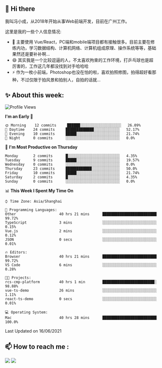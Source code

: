 ## 👋 Hi there

我叫冯小成，从2018年开始从事Web前端开发，目前在广州工作。

这里是我的一些个人信息情况:

- 🌱 主要使用 Vue/React，PC端和mobile端项目都有接触很多。目前主要在修练内功，学习数据结构、计算机网络、计算机组成原理、操作系统等等，基础果然还是要补补啊...
- 😄 其实我是一个比较逗逼的人，不太喜欢拘束的工作环境，打乒乓球也是超厉害的，工作这几年都没找到对手哈哈哈
- ⚡ 作为一枚小前端，Photoshop也没在怕的啦，喜欢拍照修图，拍得超好看那种，不过仅限于拍风景和拍别人，自拍的话就...

<!--![](https://github-readme-stats.vercel.app/api?username=fxpixels&theme=graywhite&hide_border=true)
![](https://github-readme-stats.vercel.app/api/top-langs/?username=fxpixels&hide_border=true&layout=compact)
-->
<!--
<img src="https://github-readme-stats.vercel.app/api?username=fxpixels&theme=graywhite&hide_border=true" width="500" alt=""/>
<img src="https://github-readme-stats.vercel.app/api/top-langs/?username=fxpixels&hide_border=true&layout=compact" width="300" alt=""/>
-->
## ✨ About this week:
<!--START_SECTION:waka-->
![Profile Views](http://img.shields.io/badge/Profile%20Views-2-blue)

**I'm an Early 🐤** 

```text
🌞 Morning    12 commits     ██████░░░░░░░░░░░░░░░░░░░   26.09% 
🌆 Daytime    24 commits     █████████████░░░░░░░░░░░░   52.17% 
🌃 Evening    10 commits     █████░░░░░░░░░░░░░░░░░░░░   21.74% 
🌙 Night      0 commits      ░░░░░░░░░░░░░░░░░░░░░░░░░   0.0%

```
📅 **I'm Most Productive on Thursday** 

```text
Monday       2 commits      █░░░░░░░░░░░░░░░░░░░░░░░░   4.35% 
Tuesday      9 commits      █████░░░░░░░░░░░░░░░░░░░░   19.57% 
Wednesday    0 commits      ░░░░░░░░░░░░░░░░░░░░░░░░░   0.0% 
Thursday     23 commits     ████████████░░░░░░░░░░░░░   50.0% 
Friday       10 commits     █████░░░░░░░░░░░░░░░░░░░░   21.74% 
Saturday     2 commits      █░░░░░░░░░░░░░░░░░░░░░░░░   4.35% 
Sunday       0 commits      ░░░░░░░░░░░░░░░░░░░░░░░░░   0.0%

```


📊 **This Week I Spent My Time On** 

```text
⌚︎ Time Zone: Asia/Shanghai

💬 Programming Languages: 
Other                    40 hrs 21 mins      █████████████████████████   99.72% 
TypeScript               3 mins              ░░░░░░░░░░░░░░░░░░░░░░░░░   0.15% 
Vue.js                   2 mins              ░░░░░░░░░░░░░░░░░░░░░░░░░   0.12% 
JSON                     0 secs              ░░░░░░░░░░░░░░░░░░░░░░░░░   0.01%

🔥 Editors: 
Browser                  40 hrs 21 mins      █████████████████████████   99.72% 
VS Code                  6 mins              ░░░░░░░░░░░░░░░░░░░░░░░░░   0.28%

🐱‍💻 Projects: 
rcs-cmp-platform         40 hrs 1 min        ████████████████████████░   98.88% 
vue-ts-demo              26 mins             ░░░░░░░░░░░░░░░░░░░░░░░░░   1.11% 
react-ts-demo            0 secs              ░░░░░░░░░░░░░░░░░░░░░░░░░   0.01%

💻 Operating System: 
Mac                      40 hrs 28 mins      █████████████████████████   100.0%

```


 Last Updated on 16/06/2021
<!--END_SECTION:waka-->

## :mailbox: How to reach me : 

[<img src="https://img.icons8.com/bubbles/50/000000/gmail.png"/>](mailto:iampcfox@gmail.com)
[<img target="_blank" src="https://img.icons8.com/bubbles/50/000000/github.png">](https://github.com/FxPixels)



<!-- ![Visitor Badge](https://visitor-badge.laobi.icu/badge?page_id=fxpixels) -->

<!--
**FxPixels/FxPixels** is a ✨ _special_ ✨ repository because its `README.md` (this file) appears on your GitHub profile.

Here are some ideas to get you started:

- 🔭 I’m currently working on ...
- 🌱 I’m currently learning ...
- 👯 I’m looking to collaborate on ...
- 🤔 I’m looking for help with ...
- 💬 Ask me about ...
- 📫 How to reach me: ...
- 😄 Pronouns: ...
- ⚡ Fun fact: ...
-->
